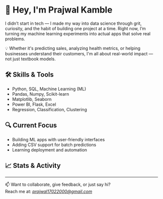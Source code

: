 # 👋 Hey, I'm Prajwal Kamble

I didn’t start in tech — I made my way into data science through grit, curiosity, and the habit of building one project at a time. Right now, I’m turning my machine learning experiments into actual apps that solve real problems.

💡 Whether it's predicting sales, analyzing health metrics, or helping businesses understand their customers, I'm all about real-world impact — not just textbook models.

## 🛠 Skills & Tools

- Python, SQL, Machine Learning (ML)
- Pandas, Numpy, Scikit-learn
- Matplotlib, Seaborn
- Power BI, Flask, Excel  
- Regression, Classification, Clustering

## 🔍 Current Focus
- Building ML apps with user-friendly interfaces  
- Adding CSV support for batch predictions  
- Learning deployment and automation

## 📈 Stats & Activity

<!-- ![Prajwal's GitHub Stats](https://github-readme-stats.vercel.app/api?username=PrajwalKamble369&show_icons=true&theme=github_dark) -->
<!-- ![GitHub Streak](https://github-readme-streak-stats.herokuapp.com?user=PrajwalKamble369&theme=github-dark) -->

---

📫 Want to collaborate, give feedback, or just say hi?  
Reach me at: *prajwal17022000@gmail.com*
